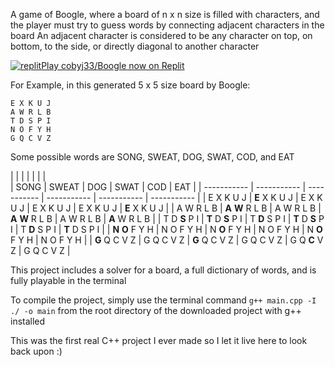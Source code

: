 A game of Boogle, where a board of n x n size is filled with characters, and the player must try to guess words by connecting adjacent characters in the board
An adjacent character is considered to be any character on top, on bottom, to the side, or directly diagonal to another character

<link rel="stylesheet" href="https://badge.coolcodersj.repl.co/style.css">
<a class="badge" href="https://www.replit.com/cobyj33/Boogle" target="_blank">
<img src="https://upload.wikimedia.org/wikipedia/commons/b/b2/Repl.it_logo.svg" alt="replit" />Play cobyj33/Boogle now on Replit</a>

For Example, in this generated 5 x 5 size board by Boogle:
```
E X K U J 
A W R L B 
T D S P I 
N O F Y H 
G Q C V Z
```
Some possible words are SONG, SWEAT, DOG, SWAT, COD, and EAT

|                   |                   |               |                   |               |               |     
|       SONG        |        SWEAT      |      DOG      |        SWAT       |      COD      |      EAT      |
|   -----------     |     -----------   |  -----------  |     -----------   |  -----------  |  -----------  |
| E X K U J         | **E** X K U J     | E X K U J     | E X K U J         | E X K U J     | **E** X K U J | 
| A W R L B         | **A** **W** R L B | A W R L B     | **A** **W** R L B | A W R L B     | **A** W R L B |
| T D **S** P I     | **T** D **S** P I | T **D** S P I | **T** D **S** P I | T **D** S P I | **T** D S P I |
| **N** **O** F Y H | N O F Y H         | N **O** F Y H | N O F Y H         | N **O** F Y H | N O F Y H     |
| **G** Q C V Z     | G Q C V Z         | **G** Q C V Z | G Q C V Z         | G Q **C** V Z | G Q C V Z     |

This project includes a solver for a board, a full dictionary of words, and is fully playable in the terminal

To compile the project, simply use the terminal command ```g++ main.cpp -I ./ -o main``` from the root directory of the downloaded project with g++ installed

This was the first real C++ project I ever made so I let it live here to look back upon :)
